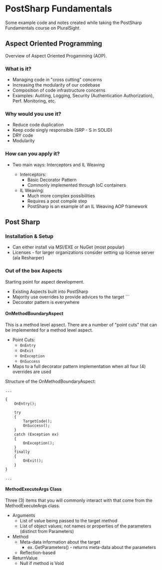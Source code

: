 # PostSharp Fundamentals
Some example code and notes created while taking the PostSharp Fundamentals course on PluralSight.

## Aspect Oriented Programming

Overview of Aspect Oriented Progamming (AOP).

### What is it?
- Managing code in "cross cutting" concerns
- Increasing the modularity of our codebase
- Composition of code infrastructure concerns
- Examples:  Autiting, Logging, Security (Authentication Authorization), Perf. Monitoring, etc.

### Why would you use it?

- Reduce code duplication
- Keep code singly responsible (SRP - S in SOLID)
- DRY code
- Modularity

### How can you apply it?

- Two main ways:  Interceptors and IL Weaving

  - Interceptors:  
    - Basic Decorator Pattern
    - Commonly implemented through IoC containers
  - IL Weaving:
      - Much more complex possibilities
      - Requires a post compile step
      - PostSharp is an example of an IL Weaving AOP framework

## Post Sharp

### Installation & Setup

- Can either install via MSI/EXE or NuGet (most popular)
- Licenses - for larger organizations consider setting up license server (ala Resharper)

### Out of the box Aspects

Starting point for aspect development.

- Existing Aspects built into PostSharp
- Majority use overrides to provide advices to the target ```
- Decorator pattern is everywhere

#### OnMethodBoundaryAspect

This is a method level apsect.  There are a number of "point cuts" that can be implemented for a method level aspect.

- Point Cuts:
  - ```OnEntry```
  - ```OnExit```
  - ```OnException```
  - ```OnSuccess```
- Maps to a full decorator pattern implementation when all four (4) overrides are used

Structure of the OnMethodBoundaryAspect:

    ...

    {
        OnEntry();

        try
        {
            TargetCode();
            OnSuccess();
        }
        catch (Exception ex)
        {
            OnException();
        }
        finally
        {
            OnExit();
        }
    }

    ...

#### MethodExecuteArgs Class

Three (3) items that you will commonly interact with that come from the MethodExecuteArgs class.

- Arguments
  - List of value being passed to the target method
  - List of object values; not names or properties of the parameters (distinct from Parameters)
- Method
  - Meta-data information about the target
    - ex. GetParameters() - returns meta-data about the parameters
  - Reflection-based
- ReturnValue
  - Null if method is Void

